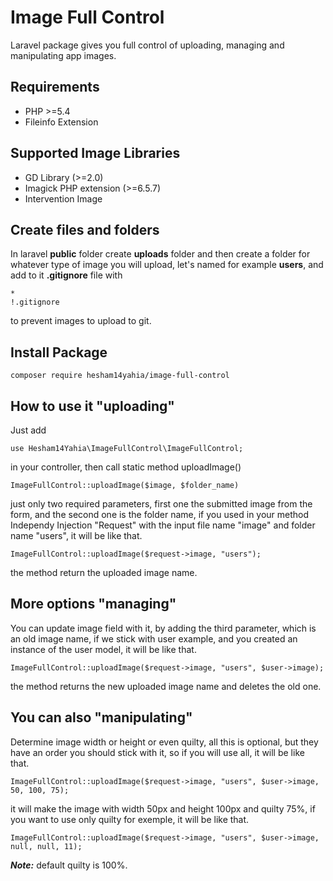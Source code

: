 # Image Full Control

Laravel package gives you full control of uploading, managing and manipulating app images.

## Requirements

-   PHP >=5.4
-   Fileinfo Extension

## Supported Image Libraries

-   GD Library (>=2.0)
-   Imagick PHP extension (>=6.5.7)
-   Intervention Image

## Create files and folders

In laravel **public** folder create **uploads** folder and then create a folder for whatever type of image you will upload, let's named for example **users**, and add to it **.gitignore** file with

```
*
!.gitignore
```

to prevent images to upload to git.

## Install Package

```
composer require hesham14yahia/image-full-control
```

## How to use it "uploading"

Just add

```
use Hesham14Yahia\ImageFullControl\ImageFullControl;
```

in your controller, then call static method uploadImage()

```
ImageFullControl::uploadImage($image, $folder_name)
```

just only two required parameters, first one the submitted image from the form, and the second one is the folder name, if you used in your method Independy Injection "Request" with the input file name "image" and folder name "users", it will be like that.

```
ImageFullControl::uploadImage($request->image, "users");
```

the method return the uploaded image name.

## More options "managing"

You can update image field with it, by adding the third parameter, which is an old image name, if we stick with user example, and you created an instance of the user model, it will be like that.

```
ImageFullControl::uploadImage($request->image, "users", $user->image);
```

the method returns the new uploaded image name and deletes the old one.

## You can also "manipulating"

Determine image width or height or even quilty, all this is optional, but they have an order you should stick with it, so if you will use all, it will be like that.

```
ImageFullControl::uploadImage($request->image, "users", $user->image, 50, 100, 75);
```

it will make the image with width 50px and height 100px and quilty 75%, if you want to use only quilty for exemple, it will be like that.

```
ImageFullControl::uploadImage($request->image, "users", $user->image, null, null, 11);
```

**_Note:_** default quilty is 100%.
